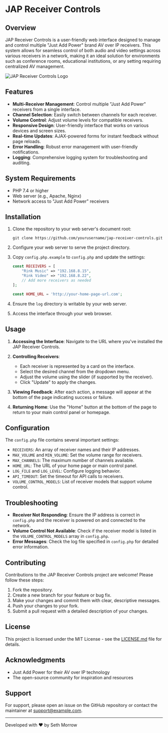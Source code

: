 # JAP Receiver Controls

## Overview

JAP Receiver Controls is a user-friendly web interface designed to manage and control multiple "Just Add Power" brand AV over IP receivers. This system allows for seamless control of both audio and video settings across various receivers in a network, making it an ideal solution for environments such as conference rooms, educational institutions, or any setting requiring centralized AV management.

![JAP Receiver Controls Logo](logo.png)

## Features

- **Multi-Receiver Management**: Control multiple "Just Add Power" receivers from a single interface.
- **Channel Selection**: Easily switch between channels for each receiver.
- **Volume Control**: Adjust volume levels for compatible receivers.
- **Responsive Design**: User-friendly interface that works on various devices and screen sizes.
- **Real-time Updates**: AJAX-powered forms for instant feedback without page reloads.
- **Error Handling**: Robust error management with user-friendly notifications.
- **Logging**: Comprehensive logging system for troubleshooting and auditing.

## System Requirements

- PHP 7.4 or higher
- Web server (e.g., Apache, Nginx)
- Network access to "Just Add Power" receivers

## Installation

1. Clone the repository to your web server's document root:
   ```
   git clone https://github.com/yourusername/jap-receiver-controls.git
   ```

2. Configure your web server to serve the project directory.

3. Copy `config.php.example` to `config.php` and update the settings:
   ```php
   const RECEIVERS = [
       "Rink Music" => "192.168.8.15",
       "Rink Video" => "192.168.8.22",
       // Add more receivers as needed
   ];

   const HOME_URL = 'http://your-home-page-url.com';
   ```

4. Ensure the `log` directory is writable by your web server.

5. Access the interface through your web browser.

## Usage

1. **Accessing the Interface**: Navigate to the URL where you've installed the JAP Receiver Controls.

2. **Controlling Receivers**: 
   - Each receiver is represented by a card on the interface.
   - Select the desired channel from the dropdown menu.
   - Adjust the volume using the slider (if supported by the receiver).
   - Click "Update" to apply the changes.

3. **Viewing Feedback**: After each action, a message will appear at the bottom of the page indicating success or failure.

4. **Returning Home**: Use the "Home" button at the bottom of the page to return to your main control panel or homepage.

## Configuration

The `config.php` file contains several important settings:

- `RECEIVERS`: An array of receiver names and their IP addresses.
- `MAX_VOLUME` and `MIN_VOLUME`: Set the volume range for receivers.
- `MAX_CHANNELS`: The maximum number of channels available.
- `HOME_URL`: The URL of your home page or main control panel.
- `LOG_FILE` and `LOG_LEVEL`: Configure logging behavior.
- `API_TIMEOUT`: Set the timeout for API calls to receivers.
- `VOLUME_CONTROL_MODELS`: List of receiver models that support volume control.

## Troubleshooting

- **Receiver Not Responding**: Ensure the IP address is correct in `config.php` and the receiver is powered on and connected to the network.
- **Volume Control Not Available**: Check if the receiver model is listed in the `VOLUME_CONTROL_MODELS` array in `config.php`.
- **Error Messages**: Check the log file specified in `config.php` for detailed error information.

## Contributing

Contributions to the JAP Receiver Controls project are welcome! Please follow these steps:

1. Fork the repository.
2. Create a new branch for your feature or bug fix.
3. Make your changes and commit them with clear, descriptive messages.
4. Push your changes to your fork.
5. Submit a pull request with a detailed description of your changes.

## License

This project is licensed under the MIT License - see the [LICENSE.md](LICENSE.md) file for details.

## Acknowledgments

- Just Add Power for their AV over IP technology
- The open-source community for inspiration and resources

## Support

For support, please open an issue on the GitHub repository or contact the maintainer at support@example.com.

---

Developed with ❤️ by Seth Morrow
